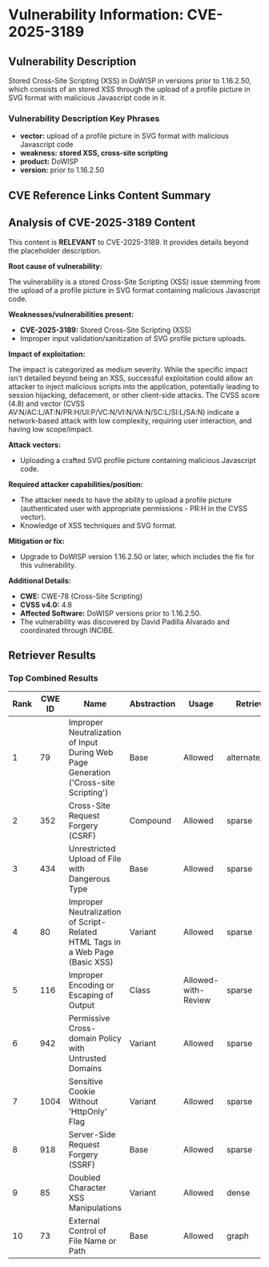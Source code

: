 # Vulnerability Information: CVE-2025-3189

## Vulnerability Description
Stored Cross-Site Scripting (XSS) in DoWISP in versions prior to 1.16.2.50, which consists of an stored XSS through the upload of a profile picture in SVG format with malicious Javascript code in it.

### Vulnerability Description Key Phrases
- **vector:** upload of a profile picture in SVG format with malicious Javascript code
- **weakness:** **stored XSS, cross-site scripting**
- **product:** DoWISP
- **version:** prior to 1.16.2.50

## CVE Reference Links Content Summary
## Analysis of CVE-2025-3189 Content

This content is **RELEVANT** to CVE-2025-3189. It provides details beyond the placeholder description.

**Root cause of vulnerability:**

The vulnerability is a stored Cross-Site Scripting (XSS) issue stemming from the upload of a profile picture in SVG format containing malicious Javascript code.

**Weaknesses/vulnerabilities present:**

*   **CVE-2025-3189:** Stored Cross-Site Scripting (XSS)
*   Improper input validation/sanitization of SVG profile picture uploads.

**Impact of exploitation:**

The impact is categorized as medium severity. While the specific impact isn't detailed beyond being an XSS, successful exploitation could allow an attacker to inject malicious scripts into the application, potentially leading to session hijacking, defacement, or other client-side attacks. The CVSS score (4.8) and vector (CVSS AV:N/AC:L/AT:N/PR:H/UI:P/VC:N/VI:N/VA:N/SC:L/SI:L/SA:N) indicate a network-based attack with low complexity, requiring user interaction, and having low scope/impact.

**Attack vectors:**

*   Uploading a crafted SVG profile picture containing malicious Javascript code.

**Required attacker capabilities/position:**

*   The attacker needs to have the ability to upload a profile picture (authenticated user with appropriate permissions - PR:H in the CVSS vector).
*   Knowledge of XSS techniques and SVG format.

**Mitigation or fix:**

*   Upgrade to DoWISP version 1.16.2.50 or later, which includes the fix for this vulnerability.

**Additional Details:**

*   **CWE:** CWE-78 (Cross-Site Scripting)
*   **CVSS v4.0:** 4.8
*   **Affected Software:** DoWISP versions prior to 1.16.2.50.
*   The vulnerability was discovered by David Padilla Alvarado and coordinated through INCIBE.

## Retriever Results

### Top Combined Results

| Rank | CWE ID | Name | Abstraction | Usage  | Retrievers | Individual Scores |
|------|--------|------|-------------|-------|------------|-------------------|
| 1 | 79 | Improper Neutralization of Input During Web Page Generation ('Cross-site Scripting') | Base | Allowed | alternate_terms | 0.800 |
| 2 | 352 | Cross-Site Request Forgery (CSRF) | Compound | Allowed | sparse | 0.295 |
| 3 | 434 | Unrestricted Upload of File with Dangerous Type | Base | Allowed | sparse | 0.294 |
| 4 | 80 | Improper Neutralization of Script-Related HTML Tags in a Web Page (Basic XSS) | Variant | Allowed | sparse | 0.277 |
| 5 | 116 | Improper Encoding or Escaping of Output | Class | Allowed-with-Review | sparse | 0.262 |
| 6 | 942 | Permissive Cross-domain Policy with Untrusted Domains | Variant | Allowed | sparse | 0.247 |
| 7 | 1004 | Sensitive Cookie Without 'HttpOnly' Flag | Variant | Allowed | sparse | 0.245 |
| 8 | 918 | Server-Side Request Forgery (SSRF) | Base | Allowed | sparse | 0.236 |
| 9 | 85 | Doubled Character XSS Manipulations | Variant | Allowed | dense | 0.568 |
| 10 | 73 | External Control of File Name or Path | Base | Allowed | graph | 0.002 |

